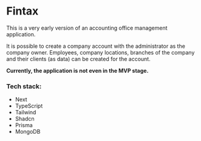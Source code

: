 # Fintax

This is a very early version of an accounting office management application.

It is possible to create a company account with the administrator as the company owner. Employees, company locations, branches of the company and their clients (as data) can be created for the account.

**Currently, the application is not even in the MVP stage.**

### Tech stack:

- Next
- TypeScript
- Tailwind
- Shadcn
- Prisma
- MongoDB
